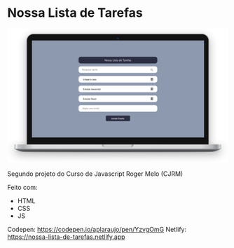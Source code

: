 # Nossa Lista de Tarefas

![computador](./assets/task-list.png)

Segundo projeto do Curso de Javascript Roger Melo (CJRM)

Feito com:

- HTML
- CSS
- JS

Codepen: https://codepen.io/aplaraujo/pen/YzvgOmG
Netlify: https://nossa-lista-de-tarefas.netlify.app